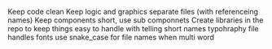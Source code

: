 Keep code clean 
Keep logic and graphics separate files (with referenceing names) 
Keep components short, use sub componnets 
Create libraries in the repo to keep things easy to handle with telling short names 
typohraphy file handles fonts 
use snake_case for file names when multi word 
